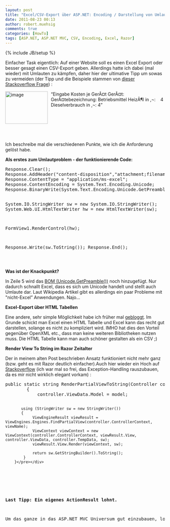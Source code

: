 ```yaml
---
layout: post
title: "Excel/CSV-Export über ASP.NET: Encoding / Darstellung von Umlaute & Render View To String mit Razor"
date: 2011-08-23 00:13
author: robert.muehsig
comments: true
categories: [HowTo]
tags: [ASP.NET, ASP.NET MVC, CSV, Encoding, Excel, Razor]
---
```

{% include JB/setup %}
<p>Einfacher Task eigentlich: Auf einer Website soll es einen Excel Export oder besser gesagt einen CSV-Export geben. Allerdings hatte ich dabei (mal wieder) mit Umlauten zu kämpfen, daher hier der ultimative Tipp um sowas zu vermeiden (der Tipp und die Beispiele stammen von <a href="http://stackoverflow.com/questions/1679656/asp-net-excel-export-encoding-problem">dieser Stackoverflow Frage</a>) :</p> <p><a href="{{BASE_PATH}}/assets/wp-images/image1339.png"><img style="background-image: none; border-bottom: 0px; border-left: 0px; margin: 0px 10px 0px 0px; padding-left: 0px; padding-right: 0px; display: inline; float: left; border-top: 0px; border-right: 0px; padding-top: 0px" title="image" border="0" alt="image" align="left" src="{{BASE_PATH}}/assets/wp-images/image_thumb521.png" width="134" height="102"></a>“Eingabe Kosten je GerÃ¤t GerÃ¤t: GerÃ¤tebezeichnung: Betriebsmittel HeizÃ¶l in ‚¬:&nbsp;&nbsp;&nbsp; 4 Dieselverbrauch in ‚¬: 4”</p> <p>&nbsp;</p> <p>&nbsp;</p> <p>&nbsp;</p> <p>Ich beschreibe mal die verschiedenen Punkte, wie ich die Anforderung gelöst habe.</p> <p><strong>Als erstes zum Umlautproblem - der funktionierende Code:</strong></p> <div style="padding-bottom: 0px; margin: 0px; padding-left: 0px; padding-right: 0px; display: inline; float: none; padding-top: 0px" id="scid:812469c5-0cb0-4c63-8c15-c81123a09de7:72a925dc-18a9-47fb-9e0e-752df49735f5" class="wlWriterEditableSmartContent"><pre name="code" class="c#">Response.Clear();
Response.AddHeader("content-disposition","attachment;filename=Test.xls");   
Response.ContentType = "application/ms-excel";
Response.ContentEncoding = System.Text.Encoding.Unicode;
Response.BinaryWrite(System.Text.Encoding.Unicode.GetPreamble());

System.IO.StringWriter sw = new System.IO.StringWriter();
System.Web.UI.HtmlTextWriter hw = new HtmlTextWriter(sw);

FormView1.RenderControl(hw);

Response.Write(sw.ToString());
Response.End();</pre></div>
<p>&nbsp;</p>
<p><strong>Was ist der Knackpunkt? </strong></p>
<p>In Zeile 5 wird das <a href="http://en.wikipedia.org/wiki/Byte_order_mark">BOM (Unicode.GetPreamble())</a> noch hinzugefügt. Nur dadurch schnallt Excel, dass es sich um Unicode handelt und stellt auch Umlaute dar. Laut Wikipedia Artikel gibt es allerdings ein paar Probleme mit "nicht-Excel” Anwendungen. Najo… </p>
<p><strong>Excel-Export über HTML Tabellen</strong></p>
<p>Eine andere, sehr simple Möglichkeit habe ich früher mal <a href="http://code-inside.de/blog/2010/01/29/howto-excel-export-mit-asp-net-mvc-und-render-view-to-string/">gebloggt</a>. Im Grunde schickt man Excel einen HTML Tabelle und Excel kann das recht gut darstellen, solange es nicht zu kompliziert wird. IMHO hat dies den Vorteil gegenüber OpenXML etc., dass man keine weiteren Bibliotheken nutzen muss. Die HTML Tabelle kann man auch schöner gestalten als ein CSV ;)</p>
<p><strong>Render View To String im Razor Zeitalter</strong></p>
<p>Der in meinem alten Post beschrieben Ansatz funktioniert nicht mehr ganz (bzw. geht es mit Razor deutlich einfacher).Auch hier wieder ein Hoch auf <a href="http://stackoverflow.com/questions/4692131/how-to-render-a-razor-view-get-the-html-of-a-rendered-view-inside-an-action">Stackoverflow</a> (ich war mal so frei, das Exception-Handling rauszubauen, da es mir nicht wirklich elegant vorkam) :</p>
<div style="padding-bottom: 0px; margin: 0px; padding-left: 0px; padding-right: 0px; display: inline; float: none; padding-top: 0px" id="scid:812469c5-0cb0-4c63-8c15-c81123a09de7:1d904a5d-c8e8-4b02-aea7-f9f46a05577e" class="wlWriterEditableSmartContent"><pre name="code" class="c#">public static string RenderPartialViewToString(Controller controller, string viewName, object model)
        {
            controller.ViewData.Model = model;

           using (StringWriter sw = new StringWriter())
           {
                ViewEngineResult viewResult = ViewEngines.Engines.FindPartialView(controller.ControllerContext, viewName);
                ViewContext viewContext = new ViewContext(controller.ControllerContext, viewResult.View, controller.ViewData, controller.TempData, sw);
                viewResult.View.Render(viewContext, sw);

            	return sw.GetStringBuilder().ToString();		
			}
        }</pre></div>
<p>&nbsp;</p>
<p><strong>Last Tipp: Ein eigenes ActionResult lohnt.</strong></p>
<p>Um das ganze in das ASP.NET MVC Universum gut einzubauen, lohnt es sich ein eigenes ActionResult zu bauen. Wie man das macht, sieht man <a href="http://stephenwalther.com/blog/archive/2008/06/16/asp-net-mvc-tip-2-create-a-custom-action-result-that-returns-microsoft-excel-documents.aspx">hier</a>. Dieses ActionResult war auch schon in meinem älteren <a href="http://code-inside.de/blog/2010/01/29/howto-excel-export-mit-asp-net-mvc-und-render-view-to-string/">Blogpost</a> zu sehen.</p>
